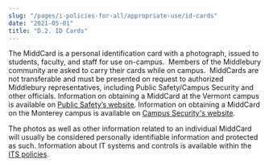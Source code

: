 ```yaml
---
slug: "/pages/i-policies-for-all/appropriate-use/id-cards"
date: "2021-05-01"
title: "D.2. ID Cards"
---
```


The MiddCard is a personal identification card with a photograph, issued to students, faculty, and staff for use on-campus.  Members of the Middlebury community are asked to carry their cards while on campus.  MiddCards are not transferable and must be presented on request to authorized Middlebury representatives, including Public Safety/Campus Security and other officials. Information on obtaining a MiddCard at the Vermont campus is available on [Public Safety’s website](/offices/health/publicsafety). Information on obtaining a MiddCard on the Monterey campus is available on [Campus Security's website](https://www.middlebury.edu/institute/offices-services/security). 

The photos as well as other information related to an individual MiddCard will usually be considered personally identifiable information and protected as such. Information about IT systems and controls is available within the [ITS policies](/offices/technology/its/policies). 